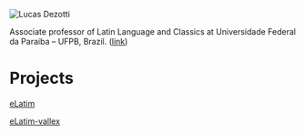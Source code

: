 ![Lucas Dezotti](https://github.com/lucascdz.png)

Associate professor of Latin Language and Classics at Universidade Federal da Paraíba – UFPB, Brazil. ([link](https://sigaa.ufpb.br/sigaa/public/docente/portal.jsf?siape=1989775))

# Projects

[eLatim](https://lucascdz.github.io/eLatim)

[eLatim-vallex](https://github.com/lucascdz/eLatim-vallex)


